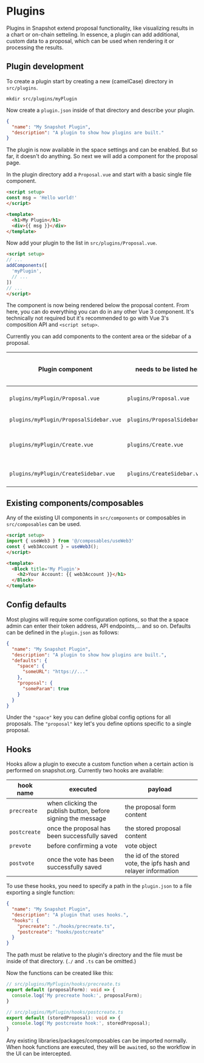 # Plugins

Plugins in Snapshot extend proposal functionality, like visualizing results in a chart or on-chain setteling.
In essence, a plugin can add additional, custom data to a proposal, which can be used when rendering it or processing the results.

## Plugin development

To create a plugin start by creating a new (camelCase) directory in `src/plugins`.

```shell
mkdir src/plugins/myPlugin
```

Now create a `plugin.json` inside of that directory and describe your plugin.

```json
{
  "name": "My Snapshot Plugin",
  "description": "A plugin to show how plugins are built."
}
```

The plugin is now available in the space settings and can be enabled. But so far, it doesn't do anything. So next we will add a component for the proposal page.

In the plugin directory add a `Proposal.vue` and start with a basic single file component.

```html
<script setup>
const msg = 'Hello world!'
</script>

<template>
  <h1>My Plugin</h1>
  <div>{{ msg }}</div>
</template>
```

Now add your plugin to the list in `src/plugins/Proposal.vue`.

```html
<script setup>
// ...
addComponents([
  'myPlugin',
  // ...
])
// ...
</script>
```

The component is now being rendered below the proposal content. From here, you can do everything you can do in any other Vue 3 component. It's technically not required but it's recommended to go with Vue 3's composition API and `<script setup>`.

Currently you can add components to the content area or the sidebar of a proposal.

| Plugin component | needs to be listed here | and will be rendered here. |
| --- | --- | --- |
| `plugins/myPlugin/Proposal.vue` | `plugins/Proposal.vue` | below proposal content |
| `plugins/myPlugin/ProposalSidebar.vue` | `plugins/ProposalSidebar.vue` | proposal sidebar |
| `plugins/myPlugin/Create.vue` | `plugins/Create.vue` | below create proposal content |
| `plugins/myPlugin/CreateSidebar.vue` | `plugins/CreateSidebar.vue` | create proposal sidebar |

## Existing components/composables

Any of the existing UI components in `src/components` or composables in `src/composables` can be used.

```html
<script setup>
import { useWeb3 } from '@/composables/useWeb3'
const { web3Account } = useWeb3();
</script>

<template>
  <Block title='My Plugin'>
    <h2>Your Account: {{ web3Account }}</h1>
  </Block>
</template>
```

## Config defaults

Most plugins will require some configuration options, so that the a space admin can enter their token address, API endpoints,... and so on. Defaults can be defined in the `plugin.json` as follows:

```json
{
  "name": "My Snapshot Plugin",
  "description": "A plugin to show how plugins are built.",
  "defaults": {
    "space": {
      "someURL": "https://..."
    },
    "proposal": {
      "someParam": true
    }
  }
}
```

Under the `"space"` key you can define global config options for all proposals. The `"proposal"` key let's you define options specific to a single proposal.

## Hooks

Hooks allow a plugin to execute a custom function when a certain action is performed on snapshot.org. Currently two hooks are available:

| hook name | executed | payload |
| --- | --- | --- |
| `precreate` | when clicking the publish button, before signing the message | the proposal form content |
| `postcreate` | once the proposal has been successfully saved | the stored proposal content |
| `prevote` | before confirming a vote | vote object |
| `postvote` | once the vote has been successfully saved | the id of the stored vote, the ipfs hash and relayer information |

To use these hooks, you need to specify a path in the `plugin.json` to a file exporting a single function:

```json
{
  "name": "My Snapshot Plugin",
  "description": "A plugin that uses hooks.",
  "hooks": {
    "precreate": "./hooks/precreate.ts",
    "postcreate": "hooks/postcreate"
  }
}
```

The path must be relative to the plugin's directory and the file must be inside of that directory. (`./` and `.ts` can be omitted.)

Now the functions can be created like this:

```ts
// src/plugins/MyPlugin/hooks/precreate.ts
export default (proposalForm): void => {
  console.log('My precreate hook:', proposalForm);
}

// src/plugins/MyPlugin/hooks/postcreate.ts
export default (storedProposal): void => {
  console.log('My postcreate hook:', storedProposal);
}
```

Any existing libraries/packages/composables can be imported normally. When hook functions are executed, they will be `await`ed, so the workflow in the UI can be intercepted.